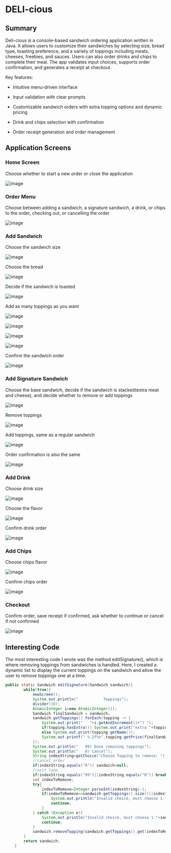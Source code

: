 # DELI-cious
## Summary
Deli-cious is a console-based sandwich ordering application written in Java. It allows users to customize their sandwiches by selecting size, bread type, toasting preference, and a variety of toppings including meats, cheeses, freebies, and sauces. Users can also order drinks and chips to complete their meal. The app validates input choices, supports order confirmation, and generates a receipt at checkout.

Key features:

- Intuitive menu-driven interface

- Input validation with clear prompts

- Customizable sandwich orders with extra topping options and dynamic pricing

- Drink and chips selection with confirmation

- Order receipt generation and order management

## Application Screens
### Home Screen
Choose whether to start a new order or close the application

![image](https://github.com/user-attachments/assets/28350bb0-05a4-43e0-acb5-7effd33e5638)

### Order Menu
Choose between adding a sandwich, a signature sandwich, a drink, or chips to the order, checking out, or cancelling the order

![image](https://github.com/user-attachments/assets/eca9ad63-5568-43d0-8478-2f534167df01)

### Add Sandwich
Choose the sandwich size

![image](https://github.com/user-attachments/assets/c3849f15-1daf-4c04-8a2b-d717dd70c2e0)

Choose the bread

![image](https://github.com/user-attachments/assets/03e479f5-fc00-4bb4-909b-6fe1daf1b640)

Decide if the sandwich is toasted

![image](https://github.com/user-attachments/assets/65de20b4-d79c-481a-a2a7-ab0ad7c3b780)

Add as many toppings as you want

![image](https://github.com/user-attachments/assets/bbfef4e4-47ad-42dd-bf67-10490b96ec57)

![image](https://github.com/user-attachments/assets/41100c57-38ee-494e-a3d0-7c74d9ed9d81)

![image](https://github.com/user-attachments/assets/5f98959d-3c49-457d-bddd-06902b1a2f6f)

![image](https://github.com/user-attachments/assets/ce447c29-16f1-46b9-8703-1218611df485)

Confirm the sandwich order

![image](https://github.com/user-attachments/assets/4fd2cfec-83b5-491b-8538-04b31b4308f9)

### Add Signature Sandwich
Choose the base sandwich, decide if the sandwich is stacked(extra meat and cheese), and decide whether to remove or add toppings

![image](https://github.com/user-attachments/assets/1a73da5f-557f-4ac5-a7f8-9e2a7433f5b5)

Remove toppings

![image](https://github.com/user-attachments/assets/192ee091-76a2-43da-b214-e4c351570003)

Add toppings, same as a regular sandwich

![image](https://github.com/user-attachments/assets/7b289207-87cc-4c97-8394-6028cefd0000)

Order confirmation is also the same

![image](https://github.com/user-attachments/assets/fbb00242-9a0f-488e-a253-4803934aa4f9)

### Add Drink
Choose drink size

![image](https://github.com/user-attachments/assets/47dc9908-0fc0-4301-a753-309900fa4bc0)

Choose the flavor

![image](https://github.com/user-attachments/assets/ec579775-ab22-4c8e-a790-aae7f423988e)

Confirm drink order

![image](https://github.com/user-attachments/assets/7f7bb4ea-ac0b-40b8-82fd-51a876a91265)

### Add Chips
Choose chips flavor

![image](https://github.com/user-attachments/assets/c5e84b24-e58e-44a5-b462-c3a17c349d8d)

Confirm chips order

![image](https://github.com/user-attachments/assets/2c8cf54f-809d-4f8b-8878-4e160b90a44f)

### Checkout
Confirm order, save receipt if confirmed, ask whether to continue or cancel if not confirmed

![image](https://github.com/user-attachments/assets/79f8031b-f96f-4646-89c4-d7f9fdfea119)

## Interesting Code
The most interesting code I wrote was the method editSignature(), which is where removing toppings from sandwiches is handled. Here, I created a dynamic list to display the current toppings on the sandwich and allow the user to remove toppings one at a time.

```Java
public static Sandwich editSignature(Sandwich sandwich){
        while(true){
            newScreen();
            System.out.println("           Toppings");
            divider(30);
            AtomicInteger i=new AtomicInteger(1);
            Sandwich finalSandwich = sandwich;
            sandwich.getToppings().forEach(topping -> {
                System.out.print("   "+i.getAndIncrement()+") ");
                if(topping.hasExtra()) System.out.print("extra "+topping.getName());
                else System.out.print(topping.getName());
                System.out.printf(" %.2f%n",topping.getPrice(finalSandwich.getSize()));
            });
            System.out.println("   99) Done removing toppings");
            System.out.println("   0) Cancel");
            String indexString=getChoice("Choose Topping to remove: ");
            //cancel order
            if(indexString.equals("0")) sandwich=null;
            //exit loop
            if(indexString.equals("99")||indexString.equals("0")) break;
            int indexToRemove;
            try{
                indexToRemove=Integer.parseInt(indexString)-1;
                if(indexToRemove>=sandwich.getToppings().size()||indexToRemove<0){
                    System.out.println("Invalid choice, must choose 1-"+sandwich.getToppings().size()+", 99 to finish removing toppings, or 0 to cancel order.");
                    continue;
                }
            } catch (Exception e){
                System.out.println("Invalid choice, must choose 1-"+sandwich.getToppings().size()+", 99 to finish removing toppings, or 0 to cancel order.");
                continue;
            }
            sandwich.removeTopping(sandwich.getToppings().get(indexToRemove));
        }
        return sandwich;
    }
```













